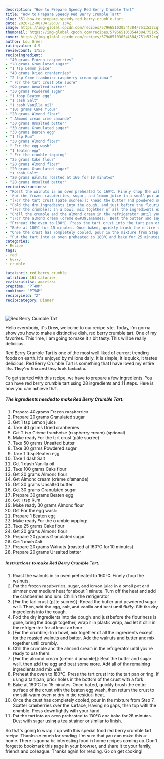 ```yaml
---
description: "How to Prepare Speedy Red Berry Crumble Tart"
title: "How to Prepare Speedy Red Berry Crumble Tart"
slug: 551-how-to-prepare-speedy-red-berry-crumble-tart
date: 2020-12-08T04:26:07.134Z
image: https://img-global.cpcdn.com/recipes/5796651030544384/751x532cq70/red-berry-crumble-tart-recipe-main-photo.jpg
thumbnail: https://img-global.cpcdn.com/recipes/5796651030544384/751x532cq70/red-berry-crumble-tart-recipe-main-photo.jpg
cover: https://img-global.cpcdn.com/recipes/5796651030544384/751x532cq70/red-berry-crumble-tart-recipe-main-photo.jpg
author: Lou Greer
ratingvalue: 4.9
reviewcount: 17535
recipeingredient:
- "40 grams Frozen raspberries"
- "20 grams Granulated sugar"
- "1 tsp Lemon juice"
- "40 grams Dried cranberries"
- "2 tsp Crme framboise raspberry cream optional"
- " For the tart crust pte sucre"
- "50 grams Unsalted butter"
- "30 grams Powdered sugar"
- "1 tbsp Beaten egg"
- "1 dash Salt"
- "1 dash Vanilla oil"
- "100 grams Cake flour"
- "20 grams Almond flour"
- " Almond cream crme damande"
- "30 grams Unsalted butter"
- "30 grams Granulated sugar"
- "30 grams Beaten egg"
- "1 tsp Rum"
- "30 grams Almond flour"
- " For the egg wash"
- "1 Beaten egg"
- " For the crumble topping"
- "25 grams Cake flour"
- "20 grams Almond flour"
- "20 grams Granulated sugar"
- "1 dash Salt"
- "20 grams Walnuts roasted at 160 for 10 minutes"
- "20 grams Unsalted butter"
recipeinstructions:
- "Roast the walnuts in an oven preheated to 160℃. Finely chop the walnuts."
- "Put the frozen raspberries, sugar, and lemon juice in a small pot and simmer over medium heat for about 1 minute. Turn off the heat and add the cranberries and rum. Chill in the refrigerator."
- "[For the tart crust (pâte sucrée)]: Knead the butter and powdered sugar well. Then, add the egg, salt, and vanilla and beat until fluffy. Sift the dry ingredients into the dough."
- "Fold the dry ingredients into the dough, and just before the flouriness is gone, bring the dough together, wrap it in plastic wrap, and let it chill in the refrigerator for at least an hour."
- "[For the crumble]: In a bowl, mix together of all the ingredients except for the roasted walnuts and butter. Add the walnuts and butter and mix together until crumbly."
- "Chill the crumble and the almond cream in the refrigerator until you&#39;re ready to use them."
- "[For the almond cream (crème d&#39;amande)]: Beat the butter and sugar well, then add the egg and beat some more. Add all of the remaining ingredients and mix well."
- "Preheat the oven to 180℃. Press the tart crust into the tart pan or ring. If using a tart pan, prick holes in the bottom of the crust with a fork."
- "Bake at 180℃ for 15 minutes. Once baked, quickly brush the entire surface of the crust with the beaten egg wash, then return the crust to the still-warm oven to dry in the residual heat."
- "Once the crust has completely cooled, pour in the mixture from Step 7. Scatter cranberries over the surface, leaving no gaps, then top with the crumble. Press down lightly with your hand."
- "Put the tart into an oven preheated to 180℃ and bake for 25 minutes. Dust with sugar using a tea strainer or similar to finish."
categories:
- Recipe
tags:
- red
- berry
- crumble

katakunci: red berry crumble 
nutrition: 161 calories
recipecuisine: American
preptime: "PT40M"
cooktime: "PT54M"
recipeyield: "2"
recipecategory: Dinner

---
```



![Red Berry Crumble Tart](https://img-global.cpcdn.com/recipes/5796651030544384/751x532cq70/red-berry-crumble-tart-recipe-main-photo.jpg)

Hello everybody, it's Drew, welcome to our recipe site. Today, I'm gonna show you how to make a distinctive dish, red berry crumble tart. One of my favorites. This time, I am going to make it a bit tasty. This will be really delicious.

Red Berry Crumble Tart is one of the most well liked of current trending foods on earth. It's enjoyed by millions daily. It is simple, it is quick, it tastes delicious. Red Berry Crumble Tart is something that I have loved my entire life. They're fine and they look fantastic.




To get started with this recipe, we have to prepare a few ingredients. You can have red berry crumble tart using 28 ingredients and 11 steps. Here is how you can achieve that.

<!--inarticleads1-->

##### The ingredients needed to make Red Berry Crumble Tart:

1. Prepare 40 grams Frozen raspberries
1. Prepare 20 grams Granulated sugar
1. Get 1 tsp Lemon juice
1. Take 40 grams Dried cranberries
1. Get 2 tsp Crème framboise (raspberry cream) (optional)
1. Make ready  For the tart crust (pâte sucrée)
1. Take 50 grams Unsalted butter
1. Take 30 grams Powdered sugar
1. Take 1 tbsp Beaten egg
1. Take 1 dash Salt
1. Get 1 dash Vanilla oil
1. Take 100 grams Cake flour
1. Get 20 grams Almond flour
1. Get  Almond cream (crème d&#39;amande)
1. Get 30 grams Unsalted butter
1. Get 30 grams Granulated sugar
1. Prepare 30 grams Beaten egg
1. Get 1 tsp Rum
1. Make ready 30 grams Almond flour
1. Get  For the egg wash:
1. Prepare 1 Beaten egg
1. Make ready  For the crumble topping:
1. Take 25 grams Cake flour
1. Get 20 grams Almond flour
1. Prepare 20 grams Granulated sugar
1. Get 1 dash Salt
1. Prepare 20 grams Walnuts (roasted at 160℃ for 10 minutes)
1. Prepare 20 grams Unsalted butter




<!--inarticleads2-->

##### Instructions to make Red Berry Crumble Tart:

1. Roast the walnuts in an oven preheated to 160℃. Finely chop the walnuts.
1. Put the frozen raspberries, sugar, and lemon juice in a small pot and simmer over medium heat for about 1 minute. Turn off the heat and add the cranberries and rum. Chill in the refrigerator.
1. [For the tart crust (pâte sucrée)]: Knead the butter and powdered sugar well. Then, add the egg, salt, and vanilla and beat until fluffy. Sift the dry ingredients into the dough.
1. Fold the dry ingredients into the dough, and just before the flouriness is gone, bring the dough together, wrap it in plastic wrap, and let it chill in the refrigerator for at least an hour.
1. [For the crumble]: In a bowl, mix together of all the ingredients except for the roasted walnuts and butter. Add the walnuts and butter and mix together until crumbly.
1. Chill the crumble and the almond cream in the refrigerator until you&#39;re ready to use them.
1. [For the almond cream (crème d&#39;amande)]: Beat the butter and sugar well, then add the egg and beat some more. Add all of the remaining ingredients and mix well.
1. Preheat the oven to 180℃. Press the tart crust into the tart pan or ring. If using a tart pan, prick holes in the bottom of the crust with a fork.
1. Bake at 180℃ for 15 minutes. Once baked, quickly brush the entire surface of the crust with the beaten egg wash, then return the crust to the still-warm oven to dry in the residual heat.
1. Once the crust has completely cooled, pour in the mixture from Step 7. Scatter cranberries over the surface, leaving no gaps, then top with the crumble. Press down lightly with your hand.
1. Put the tart into an oven preheated to 180℃ and bake for 25 minutes. Dust with sugar using a tea strainer or similar to finish.




So that's going to wrap it up with this special food red berry crumble tart recipe. Thanks so much for reading. I'm sure that you can make this at home. There is gonna be interesting food in home recipes coming up. Don't forget to bookmark this page in your browser, and share it to your family, friends and colleague. Thanks again for reading. Go on get cooking!
